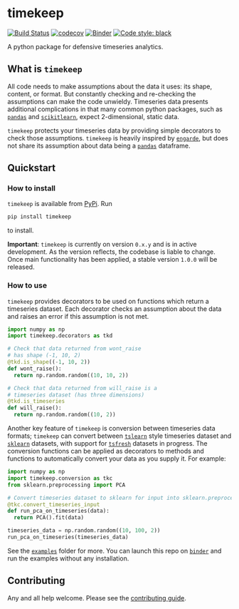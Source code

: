 # timekeep
[![Build Status](https://travis-ci.com/TTitcombe/timekeep.svg?branch=master)](https://travis-ci.com/TTitcombe/timekeep)
[![codecov](https://codecov.io/gh/TTitcombe/timekeep/branch/master/graph/badge.svg)](https://codecov.io/gh/TTitcombe/timekeep)
[![Binder](https://mybinder.org/badge_logo.svg)](https://mybinder.org/v2/gh/TTitcombe/timekeep/master)
[![Code style: black](https://img.shields.io/badge/code%20style-black-000000.svg)](https://github.com/psf/black)

A python package for defensive timeseries analytics.

## What is `timekeep`
All code needs to make assumptions about the data it uses: its shape, content, or format.
But constantly checking and re-checking the assumptions can make the code unwieldy.
Timeseries data presents additional complications in that many common python packages, such as
[`pandas`][pandas] and [`scikitlearn`][sklearn], expect 2-dimensional, static data.

`timekeep` protects your timeseries data by providing simple decorators to check those assumptions.
`timekeep` is heavily inspired by [`engarde`][engarde], but does not share its assumption about
data being a [`pandas`][pandas] dataframe.

## Quickstart
### How to install
`timekeep` is available from [PyPi][pypi]. Run
```bash
pip install timekeep
```
to install.

**Important**:
`timekeep` is currently on version `0.x.y` and is in active development. As the version reflects,
the codebase is liable to change. Once main functionality has been applied, a stable version `1.0.0`
will be released.

### How to use
`timekeep` provides decorators to be used on functions which return a timeseries dataset.
Each decorator checks an assumption about the data and raises an error if this assumption is not met.

```python
import numpy as np
import timekeep.decorators as tkd

# Check that data returned from wont_raise
# has shape (-1, 10, 2)
@tkd.is_shape((-1, 10, 2))
def wont_raise():
  return np.random.random((10, 10, 2))

# Check that data returned from will_raise is a
# timeseries dataset (has three dimensions)
@tkd.is_timeseries
def will_raise():
  return np.random.random((10, 2))
```

Another key feature of `timekeep` is conversion between timeseries data formats; `timekeep` can convert between
[`tslearn`][tslearn] style timeseries dataset and [`sklearn`][sklearn] datasets, with support for [`tsfresh`][tsfresh]
datasets in progress. The conversion functions can be applied as decorators to methods and functions to automatically
convert your data as you supply it. For example:

```python
import numpy as np
import timekeep.conversion as tkc
from sklearn.preprocessing import PCA

# Convert timeseries dataset to sklearn for input into sklearn.preprocessing.PCA
@tkc.convert_timeseries_input
def run_pca_on_timeseries(data):
  return PCA().fit(data)

timeseries_data = np.random.random((10, 100, 2))
run_pca_on_timeseries(timeseries_data)
```

See the [`examples`][examples] folder for more. You can launch this repo on [`binder`][binder_timekeep] 
and run the examples without any installation.

## Contributing
Any and all help welcome. Please see the [contributing guide][contributing].

[binder_timekeep]: https://mybinder.org/v2/gh/TTitcombe/timekeep/master
[engarde]: https://github.com/engarde-dev/engarde
[pandas]: https://pandas.pydata.org/
[pypi]: https://pypi.org/project/timekeep/0.1/
[sklearn]: https://scikit-learn.org/stable/index.html
[tsfresh]: https://tsfresh.readthedocs.io
[tslearn]: https://tslearn.readthedocs.io

[contributing]: CONTRIBUTING.md
[examples]: examples/